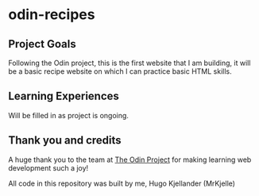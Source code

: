 # odin-recipes

## Project Goals
Following the Odin project, this is the first website that I am building, it will be a basic recipe website on which I can practice basic HTML skills.

## Learning Experiences
Will be filled in as project is ongoing.

## Thank you and credits
A huge thank you to the team at [The Odin Project](https://www.theodinproject.com/) for making learning web development such a joy!


All code in this repository was built by me, Hugo Kjellander (MrKjelle)



